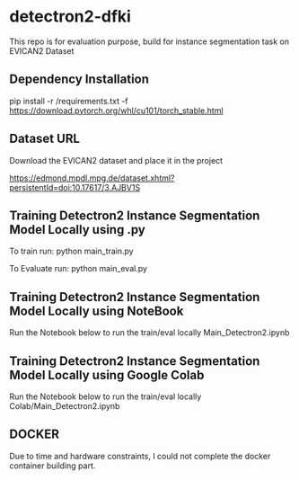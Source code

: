 # detectron2-dfki
This repo is for evaluation purpose, build for instance segmentation task on EVICAN2 Dataset



##  Dependency Installation

pip install -r /requirements.txt -f https://download.pytorch.org/whl/cu101/torch_stable.html


##  Dataset URL

Download the EVICAN2 dataset and place it in the project

https://edmond.mpdl.mpg.de/dataset.xhtml?persistentId=doi:10.17617/3.AJBV1S



##  Training Detectron2 Instance Segmentation Model Locally using .py

To train run: 
python main_train.py

To Evaluate run:
python main_eval.py


##  Training Detectron2 Instance Segmentation Model Locally using NoteBook

Run the Notebook below to run the train/eval locally 
Main_Detectron2.ipynb


##  Training Detectron2 Instance Segmentation Model Locally using Google Colab

Run the Notebook below to run the train/eval locally 
Colab/Main_Detectron2.ipynb



##  DOCKER

Due to time and hardware constraints, I could not complete the docker container building part.






